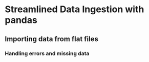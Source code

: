 # Streamlined Data Ingestion with pandas

## Importing data from flat files

### Handling errors and missing data

